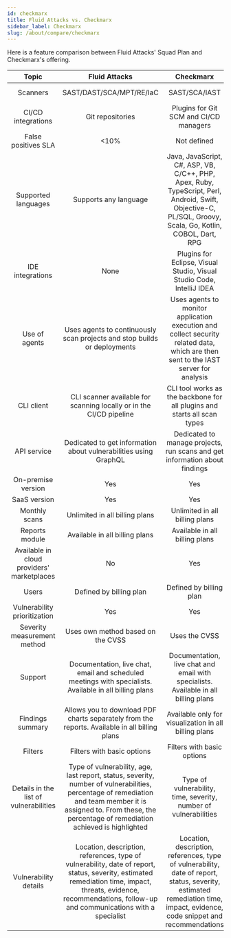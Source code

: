 ```yaml
---
id: checkmarx
title: Fluid Attacks vs. Checkmarx
sidebar_label: Checkmarx
slug: /about/compare/checkmarx
---
```


Here is a feature comparison
between Fluid Attacks' Squad Plan and Checkmarx's offering.

|                    **Topic**                    |                                                                                                                  **Fluid Attacks**                                                                                                                  |                                                                                                **Checkmarx**                                                                                               | **Advantage** |
|:-----------------------------------------------:|:---------------------------------------------------------------------------------------------------------------------------------------------------------------------------------------------------------------------------------------------------:|:----------------------------------------------------------------------------------------------------------------------------------------------------------------------------------------------------------:|:-------------:|
| Scanners                                        | SAST/DAST/SCA/MPT/RE/IaC                                                                                                                                                                                                                            | SAST/SCA/IAST                                                                                                                                                                                              | Fluid Attacks |
| CI/CD integrations                              | Git repositories                                                                                                                                                                                                                                    | Plugins for Git SCM and CI/CD managers                                                                                                                                                                     | Checkmarx     |
| False positives SLA                             |                                                                                                                                                                                                                                                <10% | Not defined                                                                                                                                                                                                | Fluid Attacks |
| Supported languages                             | Supports any language                                                                                                                                                                                                                               | Java, JavaScript, C#, ASP, VB, C/C++, PHP, Apex, Ruby, TypeScript, Perl, Android, Swift, Objective-C, PL/SQL, Groovy, Scala, Go, Kotlin, COBOL, Dart, RPG                                                  | Fluid Attacks |
| IDE integrations                                | None                                                                                                                                                                                                                                                | Plugins for Eclipse, Visual Studio, Visual Studio Code, IntelliJ IDEA                                                                                                                                      | Checkmarx     |
| Use of agents                                   | Uses agents to continuously scan projects and stop builds or deployments                                                                                                                                                                            | Uses agents to monitor application execution and collect security related data, which are then sent to the IAST server for analysis                                                                        | Similar       |
| CLI client                                      | CLI scanner available for scanning locally or in the CI/CD pipeline                                                                                                                                                                                 | CLI tool works as the backbone for all plugins and starts all scan types                                                                                                                                   | Similar       |
| API service                                     | Dedicated to get information about vulnerabilities using GraphQL                                                                                                                                                                                    | Dedicated to manage projects, run scans and get information about findings                                                                                                                                 | Checkmarx     |
| On-premise version                              | Yes                                                                                                                                                                                                                                                 | Yes                                                                                                                                                                                                        | Similar       |
| SaaS version                                    | Yes                                                                                                                                                                                                                                                 | Yes                                                                                                                                                                                                        | Similar       |
| Monthly scans                                   | Unlimited in all billing plans                                                                                                                                                                                                                      | Unlimited in all billing plans                                                                                                                                                                             | Similar       |
| Reports module                                  | Available in all billing plans                                                                                                                                                                                                                      | Available in all billing plans                                                                                                                                                                             | Similar       |
| Available in cloud providers' marketplaces      | No                                                                                                                                                                                                                                                  | Yes                                                                                                                                                                                                        | Checkmarx     |
| Users                                           | Defined by billing plan                                                                                                                                                                                                                             | Defined by billing plan                                                                                                                                                                                    | Similar       |
| Vulnerability prioritization                    | Yes                                                                                                                                                                                                                                                 | Yes                                                                                                                                                                                                        | Similar       |
| Severity measurement method                     | Uses own method based on the CVSS                                                                                                                                                                                                                   | Uses the CVSS                                                                                                                                                                                              | Fluid Attacks |
| Support                                         | Documentation, live chat, email and scheduled meetings with specialists. Available in all billing plans                                                                                                                                             | Documentation, live chat and email with specialists. Available in all billing plans                                                                                                                        | Fluid Attacks |
| Findings summary                                | Allows you to download PDF charts separately from the reports. Available in all billing plans                                                                                                                                                       | Available only for visualization in all billing plans                                                                                                                                                      | Fluid Attacks |
| Filters                                         | Filters with basic options                                                                                                                                                                                                                          | Filters with basic options                                                                                                                                                                                 | Similar       |
| Details in the list of vulnerabilities          | Type of vulnerability, age, last report, status, severity, number of vulnerabilities, percentage of remediation and team member it is assigned to. From these, the percentage of remediation achieved is highlighted                                | Type of vulnerability, time, severity, number of vulnerabilities                                                                                                                                           | Fluid Attacks |
| Vulnerability details                           | Location, description, references, type of vulnerability, date of report, status, severity, estimated remediation time, impact, threats, evidence, recommendations, follow-up and communications with a specialist                                 | Location, description, references, type of vulnerability, date of report, status, severity, estimated remediation time, impact, evidence, code snippet and recommendations                                | Similar       |
